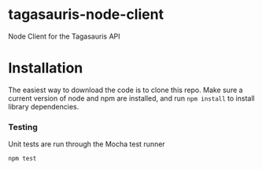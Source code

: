 # tagasauris-node-client
Node Client for the Tagasauris API

# Installation
<p>The easiest way to download the code is to clone this repo.  Make sure a current version of node and npm are installed, and run <code>npm install</code> to install library dependencies.</p>

<h3>Testing</h3>
<p>Unit tests are run through the Mocha test runner</p>
<code>npm test</code>